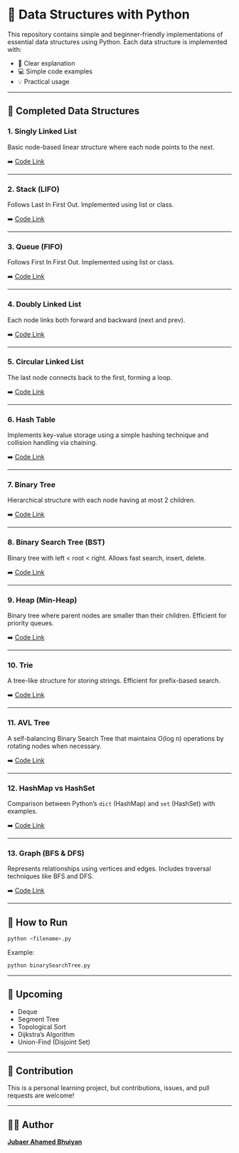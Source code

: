 # 🧠 Data Structures with Python

This repository contains simple and beginner-friendly implementations of essential data structures using Python. Each data structure is implemented with:

- 📝 Clear explanation  
- 💻 Simple code examples  
- 💡 Practical usage

---

## 📁 Completed Data Structures

### 1. Singly Linked List
Basic node-based linear structure where each node points to the next.

➡️ [Code Link](./linkedList.py)

---

### 2. Stack (LIFO)
Follows Last In First Out. Implemented using list or class.

➡️ [Code Link](./stack.py)

---

### 3. Queue (FIFO)
Follows First In First Out. Implemented using list or class.

➡️ [Code Link](./queue.py)

---

### 4. Doubly Linked List
Each node links both forward and backward (next and prev).

➡️ [Code Link](./doublyLinkedList.py)

---

### 5. Circular Linked List
The last node connects back to the first, forming a loop.

➡️ [Code Link](./circularLinkedList.py)

---

### 6. Hash Table
Implements key-value storage using a simple hashing technique and collision handling via chaining.

➡️ [Code Link](./hashTable.py)

---

### 7. Binary Tree
Hierarchical structure with each node having at most 2 children.

➡️ [Code Link](./binaryTree.py)

---

### 8. Binary Search Tree (BST)
Binary tree with left < root < right. Allows fast search, insert, delete.

➡️ [Code Link](./binarySearchTree.py)

---

### 9. Heap (Min-Heap)
Binary tree where parent nodes are smaller than their children. Efficient for priority queues.

➡️ [Code Link](./heap(Min-Heap.py))

---

### 10. Trie
A tree-like structure for storing strings. Efficient for prefix-based search.

➡️ [Code Link](./Trie.py)

---

### 11. AVL Tree
A self-balancing Binary Search Tree that maintains O(log n) operations by rotating nodes when necessary.

➡️ [Code Link](./AVLTree.py)

---

### 12. HashMap vs HashSet
Comparison between Python’s `dict` (HashMap) and `set` (HashSet) with examples.

➡️ [Code Link](./HashMap_HashSet.py)

---

### 13. Graph (BFS & DFS)
Represents relationships using vertices and edges. Includes traversal techniques like BFS and DFS.

➡️ [Code Link](./graph_BFS_DFS.py)

---

## 🚀 How to Run

```bash
python <filename>.py
```

Example:

```bash
python binarySearchTree.py
```

---

## 📌 Upcoming

- Deque
- Segment Tree
- Topological Sort
- Dijkstra’s Algorithm
- Union-Find (Disjoint Set)

---

## 🙌 Contribution

This is a personal learning project, but contributions, issues, and pull requests are welcome!

---

## 🧑‍💻 Author

**[Jubaer Ahamed Bhuiyan](https://github.com/jubaer-bhuiyan)**